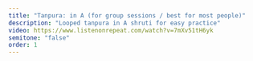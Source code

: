 ```yaml
---
title: "Tanpura: in A (for group sessions / best for most people)"
description: "Looped tanpura in A shruti for easy practice"
video: https://www.listenonrepeat.com/watch?v=7mXv51tH6yk
semitone: "false"
order: 1
---
```


